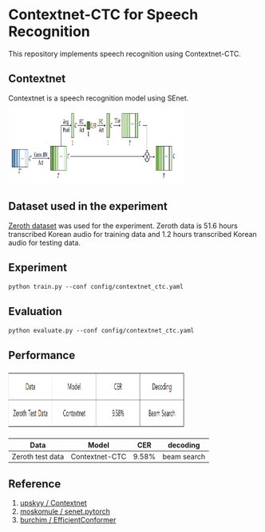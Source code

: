 # Contextnet-CTC for Speech Recognition

This repository implements speech recognition using Contextnet-CTC.



## Contextnet

Contextnet is a speech recognition model using SEnet.

<img src="/images/model.PNG" width="70%" height="150">


## Dataset used in the experiment

[Zeroth dataset](https://www.openslr.org/40/) was used for the experiment. 
Zeroth data is 51.6 hours transcribed Korean audio for training data and 1.2 hours transcribed Korean audio for testing data.

## Experiment

```
python train.py --conf config/contextnet_ctc.yaml
```

## Evaluation

```
python evaluate.py --conf config/contextnet_ctc.yaml
```

## Performance
<img src="images/result.PNG" width="70%" height="120">

|Data|Model|CER|decoding|
|----|------|---|-------------|
|Zeroth test data|Contextnet-CTC|9.58%|beam search|
## Reference

1. [upskyy / Contextnet](https://github.com/upskyy/ContextNet)
2. [moskomule / senet.pytorch](https://github.com/moskomule/senet.pytorch)
3. [burchim / EfficientConformer](https://github.com/burchim/EfficientConformer)

